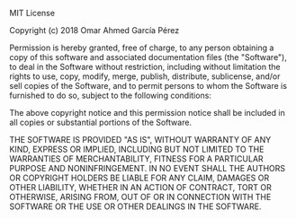 MIT License

Copyright (c) 2018 Omar Ahmed García Pérez

Permission is hereby granted, free of charge, 
to any person obtaining a copy of this software 
and associated documentation files (the "Software"), 
to deal in the Software without restriction, 
including without limitation the rights to use, 
copy, modify, merge, publish, distribute, sublicense, 
and/or sell copies of the Software, and to permit 
persons to whom the Software is furnished to do so, 
subject to the following conditions:

The above copyright notice and this permission notice 
shall be included in all copies or substantial portions 
of the Software.

THE SOFTWARE IS PROVIDED "AS IS", WITHOUT WARRANTY OF 
ANY KIND, EXPRESS OR IMPLIED, INCLUDING BUT NOT LIMITED 
TO THE WARRANTIES OF MERCHANTABILITY, FITNESS FOR A 
PARTICULAR PURPOSE AND NONINFRINGEMENT. IN NO EVENT 
SHALL THE AUTHORS OR COPYRIGHT HOLDERS BE LIABLE FOR 
ANY CLAIM, DAMAGES OR OTHER LIABILITY, WHETHER IN AN 
ACTION OF CONTRACT, TORT OR OTHERWISE, ARISING FROM, 
OUT OF OR IN CONNECTION WITH THE SOFTWARE OR THE USE 
OR OTHER DEALINGS IN THE SOFTWARE.
